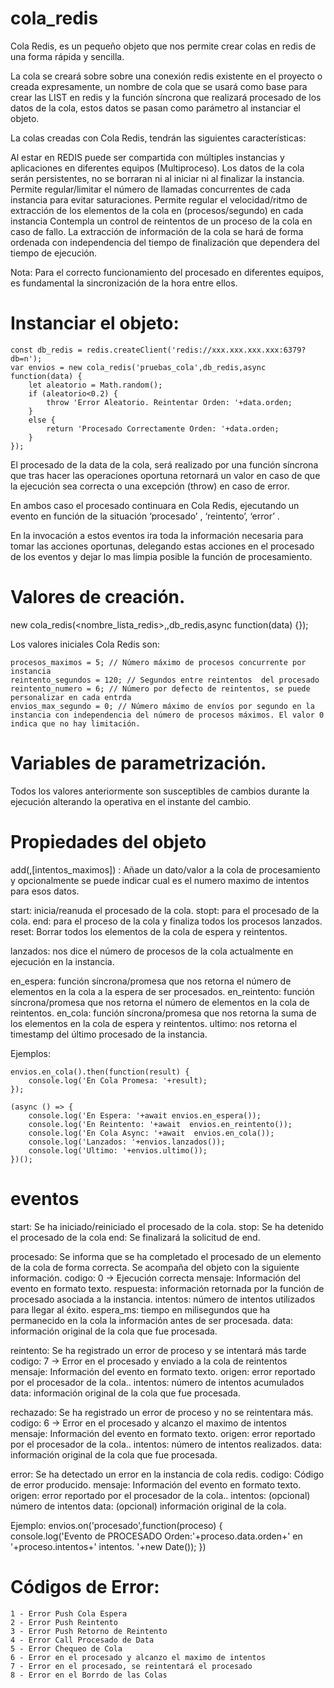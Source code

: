 # cola_redis

Cola Redis, es un pequeño objeto que nos permite crear colas en redis de una forma rápida y sencilla.

La cola se creará sobre sobre una conexión redis existente en el proyecto o creada expresamente, un nombre de cola que se usará como base para crear las LIST en redis y la función síncrona que realizará procesado de los datos de la cola, estos datos se pasan como parámetro al instanciar el objeto.

La colas creadas con Cola Redis, tendrán las siguientes características:

Al estar en REDIS puede ser compartida con múltiples instancias y aplicaciones en diferentes equipos (Multiproceso).
Los datos de la cola serán persistentes, no se borraran ni al iniciar ni al finalizar la instancia.
Permite regular/limitar el número de llamadas concurrentes de cada instancia para evitar saturaciones.
Permite regular el velocidad/ritmo de extracción de los elementos de la cola en (procesos/segundo) en cada instancia
Contempla un control de reintentos de un proceso de la cola en caso de fallo.
La extracción de información de la cola se hará de forma ordenada con independencia del tiempo de finalización que dependera del tiempo de ejecución.


Nota: Para el correcto funcionamiento del procesado en diferentes equipos, es fundamental la sincronización de la hora entre ellos.

# Instanciar el objeto:

    const db_redis = redis.createClient('redis://xxx.xxx.xxx.xxx:6379?db=n');
    var envios = new cola_redis('pruebas_cola',db_redis,async function(data) {
        let aleatorio = Math.random();             
        if (aleatorio<0.2) {            
            throw 'Error Aleatorio. Reintentar Orden: '+data.orden;
        }
        else {            
            return 'Procesado Correctamente Orden: '+data.orden;        
        }             
    });

El procesado de la data de la cola, será realizado por una función síncrona que tras hacer las operaciones oportuna retornará un valor en caso de que la ejecución sea correcta o una excepción (throw) en caso de error. 

En ambos caso el procesado continuara en Cola Redis, ejecutando un evento en función de la situación   ‘procesado’ , ‘reintento’, ‘error’ .

 En la invocación a estos eventos ira toda la información necesaria para tomar las acciones oportunas, delegando estas acciones en el procesado de los eventos y dejar lo mas limpia posible la función de procesamiento.

# Valores de creación. 
 
new cola_redis(<nombre_lista_redis>,<objeto redis>,db_redis,async function(data) {<procesado de la data>});

Los valores iniciales Cola Redis son:

    procesos_maximos = 5; // Número máximo de procesos concurrente por instancia  
    reintento_segundos = 120; // Segundos entre reintentos  del procesado
    reintento_numero = 6; // Número por defecto de reintentos, se puede personalizar en cada entrda
    envios_max_segundo = 0; // Número máximo de envíos por segundo en la instancia con independencia del número de procesos máximos. El valor 0 indica que no hay limitación.

# Variables de parametrización. 

Todos los valores anteriormente son susceptibles de cambios durante la ejecución alterando la operativa en el instante del cambio.

# Propiedades del objeto

add(<data>,[intentos_maximos]) : Añade un dato/valor  a la cola de procesamiento y opcionalmente se puede indicar cual es el numero maximo de intentos para esos datos.

start:   inicia/reanuda el procesado de la cola.
stopt: para el procesado de la cola.
end: para el proceso de la cola y finaliza todos los procesos lanzados.
reset: Borrar todos los elementos de la cola de espera y reintentos.

lanzados: nos dice el número de procesos de la cola  actualmente en ejecución en la instancia.

en_espera: función síncrona/promesa que nos retorna el número de elementos en la cola a la espera de ser procesados.
en_reintento: función síncrona/promesa que nos retorna el número de elementos en la cola de reintentos.
en_cola: función síncrona/promesa que nos retorna la suma de los elementos en la cola de espera y reintentos. 
ultimo: nos retorna el timestamp del último procesado de la instancia.

Ejemplos: 

    envios.en_cola().then(function(result) {
        console.log('En Cola Promesa: '+result);
    });

    (async () => {
        console.log('En Espera: '+await envios.en_espera());
        console.log('En Reintento: '+await  envios.en_reintento());
        console.log('En Cola Async: '+await  envios.en_cola());
        console.log('Lanzados: '+envios.lanzados());
        console.log('Ultimo: '+envios.ultimo());
    })();


# eventos 

start: Se ha iniciado/reiniciado el procesado de la cola.
stop: Se ha detenido el procesado de la cola
end: Se finalizará la solicitud de end.

procesado: Se informa que se ha completado el procesado de un elemento de la cola de forma correcta.  Se acompaña del objeto con la siguiente información.
    codigo: 0 -> Ejecución correcta
    mensaje: Información del evento en formato texto.
    respuesta: información retornada por la función de procesado asociada a la instancia. 
    intentos: número de intentos utilizados para llegar al éxito.
    espera_ms: tiempo en milisegundos que ha permanecido en la cola la información antes de ser procesada.
    data: información original de la cola que fue procesada.

reintento: Se ha registrado un error de proceso y se intentará más tarde
    codigo: 7 -> Error en el procesado y enviado a la cola de reintentos
    mensaje: Información del evento en formato texto.
    origen: error reportado por el procesador de la cola.. 
    intentos: número de intentos acumulados
    data: información original de la cola que fue procesada.

rechazado: Se ha registrado un error de proceso y no se reintentara más.
    codigo: 6 -> Error en el procesado y alcanzo el maximo de intentos
    mensaje: Información del evento en formato texto.
    origen: error reportado por el procesador de la cola.. 
    intentos: número de intentos realizados.
    data: información original de la cola que fue procesada.

error: Se ha detectado un error en la instancia de cola redis.
    codigo:  Código de error producido.
    mensaje: Información del evento en formato texto.
    origen: error reportado por el procesador de la cola.. 
    intentos: (opcional)  número de intentos
    data: (opcional)  información original de la cola.

Ejemplo:
    envios.on('procesado',function(proceso) {    
        console.log('Evento de PROCESADO Orden:'+proceso.data.orden+' en '+proceso.intentos+' intentos. '+new Date());
    })


# Códigos de Error:

	1 - Error Push Cola Espera
	2 - Error Push Reintento
	3 - Error Push Retorno de Reintento
	4 - Error Call Procesado de Data
	5 - Error Chequeo de Cola
    6 - Error en el procesado y alcanzo el maximo de intentos
    7 - Error en el procesado, se reintentará el procesado
	8 - Error en el Borrdo de las Colas






